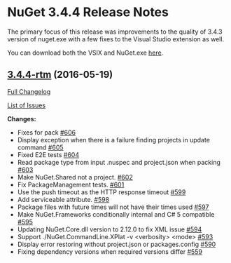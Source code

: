 # NuGet 3.4.4 Release Notes

The primary focus of this release was improvements to the quality of 3.4.3 version of nuget.exe with a few fixes to the Visual Studio extension as well.

You can download both the VSIX and NuGet.exe [here](https://dist.nuget.org/index.html).

## [3.4.4-rtm](https://github.com/NuGet/NuGet.Client/tree/3.4.4-rtm) (2016-05-19)

[Full Changelog](https://github.com/NuGet/NuGet.Client/compare/3.5.0-beta-final...3.4.4-rtm)

[List of Issues](https://github.com/NuGet/Home/issues?q=is%3Aissue+milestone%3A3.4.4+is%3Aclosed)

**Changes:**

- Fixes for pack [\#606](https://github.com/NuGet/NuGet.Client/pull/606)
- Display exception when there is a failure finding projects in update command [\#605](https://github.com/NuGet/NuGet.Client/pull/605) 
- Fixed E2E tests [\#604](https://github.com/NuGet/NuGet.Client/pull/604)
- Read package type from input .nuspec and project.json when packing [\#603](https://github.com/NuGet/NuGet.Client/pull/603) 
- Make NuGet.Shared not a project. [\#602](https://github.com/NuGet/NuGet.Client/pull/602) 
- Fix PackageManagement tests. [\#601](https://github.com/NuGet/NuGet.Client/pull/601) 
- Use the push timeout as the HTTP response timeout [\#599](https://github.com/NuGet/NuGet.Client/pull/599)
- Add serviceable attribute. [\#598](https://github.com/NuGet/NuGet.Client/pull/598) 
- Package files with future times will not have their times used [\#597](https://github.com/NuGet/NuGet.Client/pull/597)
- Make NuGet.Frameworks conditionally internal and C\# 5 compatible [\#595](https://github.com/NuGet/NuGet.Client/pull/595)
- Updating NuGet.Core.dll version to 2.12.0 to fix XML issue [\#594](https://github.com/NuGet/NuGet.Client/pull/594)
- Support ./NuGet.CommandLine.XPlat -v \<verbosity\> \<mode\> [\#593](https://github.com/NuGet/NuGet.Client/pull/593)
- Display error restoring without project.json or packages.config [\#590](https://github.com/NuGet/NuGet.Client/pull/590)
- Fixing dependency versions when required versions differ [\#559](https://github.com/NuGet/NuGet.Client/pull/559)
